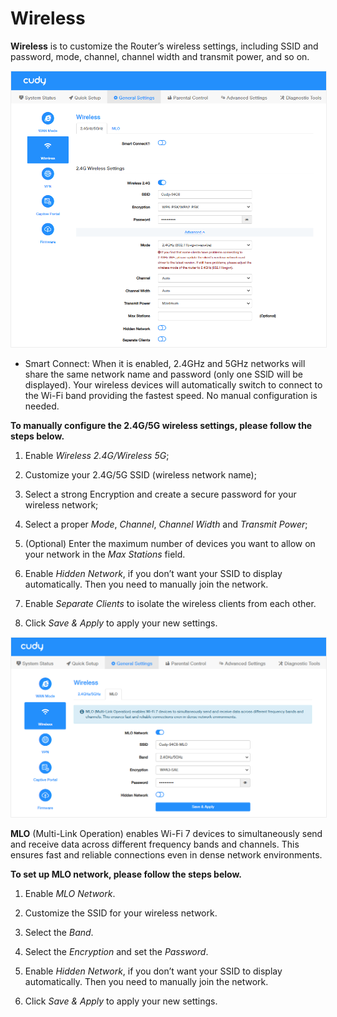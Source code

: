 # Wireless

**Wireless** is to customize the Router’s wireless settings, including SSID and password, mode, channel, channel width and transmit power, and so on.

<img src="../../../images/wr3600/wr3600 (80).png" alt="" width="1000px" style="border: 1px solid #eee;" />

- Smart Connect: When it is enabled, 2.4GHz and 5GHz networks will share the same network name and password (only one SSlD will be displayed). Your wireless devices will automatically switch to connect to the Wi-Fi band providing the fastest speed. No manual configuration is needed.

**To manually configure the 2.4G/5G wireless settings, please follow the steps below.**

1. Enable *Wireless 2.4G/Wireless 5G*;

2. Customize your 2.4G/5G SSID (wireless network name);

3. Select a strong Encryption and create a secure password for your wireless network;

4. Select a proper *Mode*, *Channel*, *Channel Width* and *Transmit Power*;

5. (Optional) Enter the maximum number of devices you want to allow on your network in the *Max Stations* field.

6. Enable *Hidden Network*, if you don’t want your SSID to display automatically. Then you need to manually join the network.

7. Enable *Separate Clients* to isolate the wireless clients from each other.

8. Click *Save & Apply* to apply your new settings.


<img src="../../../images/wr3600/wr3600 (82).png" alt="" width="1000px" style="border: 1px solid #eee;" />

**MLO** (Multi-Link Operation) enables Wi-Fi 7 devices to simultaneously send and receive data across different frequency bands and channels. This ensures fast and reliable connections even in dense network environments. 

**To set up MLO network, please follow the steps below.**

1. Enable *MLO Network*.

2. Customize the SSID for your wireless network.

3. Select the *Band*.

4. Select the *Encryption* and set the *Password*.

5. Enable *Hidden Network*, if you don’t want your SSID to display automatically. Then you need to manually join the network.

6. Click *Save & Apply* to apply your new settings.

